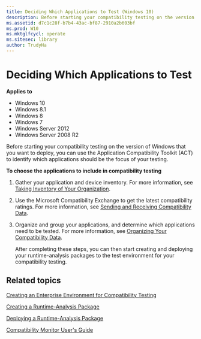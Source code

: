 ```yaml
---
title: Deciding Which Applications to Test (Windows 10)
description: Before starting your compatibility testing on the version of Windows that you want to deploy, you can use the Application Compatibility Toolkit (ACT) to identify which applications should be the focus of your testing.
ms.assetid: d7c1c28f-b7b4-43ac-bf87-2910a2b603bf
ms.prod: W10
ms.mktglfcycl: operate
ms.sitesec: library
author: TrudyHa
---
```


# Deciding Which Applications to Test


**Applies to**

-   Windows 10
-   Windows 8.1
-   Windows 8
-   Windows 7
-   Windows Server 2012
-   Windows Server 2008 R2

Before starting your compatibility testing on the version of Windows that you want to deploy, you can use the Application Compatibility Toolkit (ACT) to identify which applications should be the focus of your testing.

**To choose the applications to include in compatibility testing**

1.  Gather your application and device inventory. For more information, see [Taking Inventory of Your Organization](taking-inventory-of-your-organization.md).

2.  Use the Microsoft Compatibility Exchange to get the latest compatibility ratings. For more information, see [Sending and Receiving Compatibility Data](sending-and-receiving-compatibility-data.md).

3.  Organize and group your applications, and determine which applications need to be tested. For more information, see [Organizing Your Compatibility Data](organizing-your-compatibility-data.md).

    After completing these steps, you can then start creating and deploying your runtime-analysis packages to the test environment for your compatibility testing.

## Related topics


[Creating an Enterprise Environment for Compatibility Testing](creating-an-enterprise-environment-for-compatibility-testing.md)

[Creating a Runtime-Analysis Package](creating-a-runtime-analysis-package.md)

[Deploying a Runtime-Analysis Package](deploying-a-runtime-analysis-package.md)

[Compatibility Monitor User's Guide](compatibility-monitor-users-guide.md)

 

 





